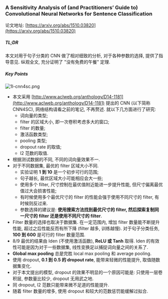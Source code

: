 ### A Sensitivity Analysis of (and Practitioners’ Guide to) Convolutional Neural Networks for Sentence Classification

论文地址: [https://arxiv.org/abs/1510.03820](https://arxiv.org/abs/1510.03820)

##### TL;DR

本文对用于句子分类的 CNN 做了相对细致的分析, 对于各种参数的选择, 提供了指导意见. 纵观全文, 充分证明了 "没有免费的午餐" 定理.

##### Key Points

![1l-cnn4sc.png](../img/1l-cnn4sc.png)

* 本文采用 [http://www.aclweb.org/anthology/D14-1181](http://www.aclweb.org/anthology/D14-1181) 提出的 CNN (以下简称 CNN4SC), 网络结构请看之前的笔记, 不再赘述. 就以下几方面进行了研究:
    * 词向量的类型;
    * filter 的区域大小, 即一次卷积考虑多大的窗口;
    * filter 的数量;
    * 激活函数类型;
    * pooling 类型;
    * dropout rate 的取值;
    * l2 范数的取值.
* 根据测试数据的不同, 不同的词向量效果不一.
* 对于不同数据集, 最优的 filter 区域大小不同.
    * 实验证明 **1 到 10** 是一个初步可行的范围;
    * 句子越长, 最优区域大小可能相应会大一些;
    * 使用多个 filter, 尺寸控制在最优值附近能进一步提升性能, 但尺寸偏离最优值过大会损害性能;
    * 有时候使用多个最优尺寸的 filter 的性能会强于使用不同尺寸的 filter, 有时候则反过来.
    * 参数选择的建议是: **使用搜索方法找到最优尺寸的 filter, 然后探索复制同一尺寸的 filter 还是使用不同尺寸的 filter**.
* Filter 数量的选择也取决于数据集. 在一定范围内, 增加 filter 数量能不断提升性能, 超过之后性能反而有所下降 (filter 越多, 训练越慢). 对于句子分类任务, **100 到 600** 是可行的 filter 数量范围.
* 8/9 最优的结果由 Iden (不使用激活函数), **ReLU 或 Tanh** 取得. Iden 的有效性可能是因为对于一些数据集, 线性变换足以捕捉词向量之间的关系了.
* **Global max pooling** 总是完胜 local max pooling 和 average pooling.
* 使用 dropout, **0.1 到 0.5 的 dropout rate**, 能带来轻微的性能提升, 取值随数据集变化.
* 对于本文提出的模型, dropout 的效果不明显的一个原因可能是: 只使用一层卷积层, 参数量比较少, dropout 无用武之地.
* 同 dropout, l2 范数只能带来微不足道的性能提升.
* 随着 filter 数量的增多, 使用 dropout 和较大的范数惩罚能缓解过拟合.
